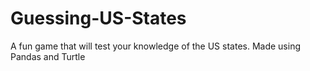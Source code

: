 # Guessing-US-States
A fun game that will test your knowledge of the US states.
Made using Pandas and Turtle
